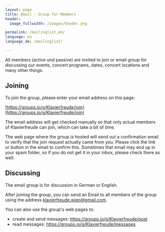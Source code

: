 ```yaml
---
layout: page
title: Email - Group for Members
header:
  image_fullwidth: /images/header.png

permalink: /mailinglist_en/
language: en
language_de: /mailinglist/

---
```


All members (active und passive) are invited to join or email group for discussing our events, concert programs,
dates, concert locations and many other things. 

## Joining

To join the group, please enter your email address on this page: 

[https://groups.io/g/Klavierfreude/join](https://groups.io/g/Klavierfreude/join)

The email address will get checked manually so that only actual members of Klavierfreude can join, which can take a bit of time. 

The web page where the group is hosted will send out a confirmation email to verify that the join request actually came from you. 
Please click the link or button in the email to confirm this. Sometimes that email may end up in your spam folder, so if you do not 
get it in your inbox, please check there as well. 

## Discussing

The email group is for discussion in German or English. 

After joining the group, you can send an Email to all members of the group  using the address klavierfreude.wien@gmail.com.

You can also use the group's web pages to:
* create and send messages:  https://groups.io/g/Klavierfreude/post
* read messages:  https://groups.io/g/Klavierfreude/messages
